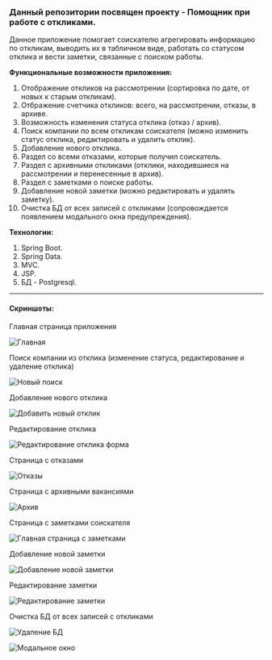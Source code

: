 ### Данный репозитории посвящен проекту - Помощник при работе с откликами.

Данное приложение помогает соискателю агрегировать информацию по откликам, выводить их в табличном виде, работать со статусом отклика и вести заметки, связанные с поиском работы.

**Функциональные возможности приложения:**
1. Отображение откликов на рассмотрении (сортировка по дате, от новых к старым откликам).
2. Отбражение счетчика откликов: всего, на рассмотрении, отказы, в архиве.
3. Возможность изменения статуса отклика (отказ / архив).
4. Поиск компании по всем откликам соискателя (можно изменить статус отклика, редактировать и удалить отклик).
5. Добавление нового отклика.
6. Раздел со всеми отказами, которые получил соискатель.
7. Раздел с архивными откликами (отклики, находившиеся на рассмотрении и перенесенные в архив).
8. Раздел с заметками о поиске работы.
9. Добавление новой заметки (можно редактировать и удалять заметку).
10. Очистка БД от всех записей с откликами (сопровождается появлением модального окна предупреждения).

**Технологии:**
1. Spring Boot.
2. Spring Data.
3. MVC.
4. JSP.
5. БД - Postgresql.

___

#### Скриншоты:

Главная страница приложения

![Главная](https://user-images.githubusercontent.com/92044501/167241383-68fa5d97-f8f4-4df4-9b85-50f67ad6be77.jpg)

Поиск компании из отклика (изменение статуса, редактирование и удаление отклика)

![Новый поиск](https://user-images.githubusercontent.com/92044501/167241393-a5701bdb-7c50-4756-ad1b-ddb985168638.jpg)

Добавление нового отклика

![Добавить новый отклик](https://user-images.githubusercontent.com/92044501/166139700-67753f0a-bdfe-4989-a66c-3c07861281b2.jpg)

Редактирование отклика

![Редактирование отклика форма](https://user-images.githubusercontent.com/92044501/167185436-e7af4f30-d4dc-4381-9d15-182a6df3e370.jpg)

Страница с отказами

![Отказы](https://user-images.githubusercontent.com/92044501/166139708-4121047e-5226-499f-8c2f-fc5eaab106fd.jpg)

Страница с архивными вакансиями

![Архив](https://user-images.githubusercontent.com/92044501/167241421-f5c16807-1767-431a-b123-9d280504ec47.jpg)

Страница с заметками соискателя

![Главная страница с заметками](https://user-images.githubusercontent.com/92044501/166139719-b1e9422b-f237-4643-b43a-4845e40146ae.jpg)

Добавление новой заметки

![Добавление новой заметки](https://user-images.githubusercontent.com/92044501/166139726-1f334a35-2854-4d79-a150-1f672a399d17.jpg)

Редактирование заметки

![Редактирование заметки](https://user-images.githubusercontent.com/92044501/166139741-5cb128e4-c962-417d-8b4d-ae97c091e6a3.jpg)

Очистка БД от всех записей с откликами

![Удаление БД](https://user-images.githubusercontent.com/92044501/166798767-5f243a33-cbb5-4ebe-9e90-d97f69770cdc.jpg)

![Модальное окно](https://user-images.githubusercontent.com/92044501/166798881-17564b32-8a7b-4302-865f-9c35fd3c32f4.jpg)

